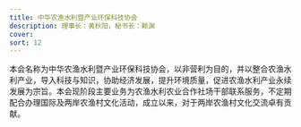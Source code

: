 ```yaml
---
title: 中华农渔水利暨产业环保科技协会
description: 理事长：黄秋阳，秘书长：赖渊
cover:
sort: 12
---
```


本会名称为中华农渔水利暨产业环保科技协会，以非营利为目的，并以整合农渔水利产业，导入科技与知识，协助经济发展，提升环境质量，促进农渔水利产业永续发展为宗旨。本会现阶段主要业务为农渔水利农业合作社场干部联系服务，不定期配合办理国际及两岸农渔村文化活动，成立以来，对于两岸农渔村文化交流卓有贡献。
